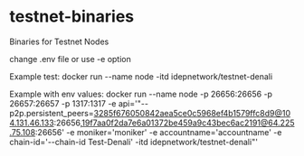# testnet-binaries
Binaries for Testnet Nodes

change .env file or use -e option

Example test:
docker run --name node -itd idepnetwork/testnet-denali


Example with env values:
docker run --name node -p 26656:26656 -p 26657:26657 -p 1317:1317 -e api='"--p2p.persistent_peers=3285f676050842aea5ce0c5968ef4b1579ffc8d9@104.131.46.133:26656,19f7aa0f2da7e6a01372be459a9c43bec6ac2191@64.225.75.108:26656' -e moniker='moniker' -e accountname='accountname' -e chain-id='--chain-id Test-Denali' -itd idepnetwork/testnet-denali"'


